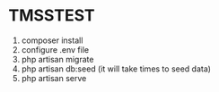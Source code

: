 # TMSSTEST


1. composer install
2. configure .env file
3. php artisan migrate
4. php artisan db:seed (it will take times to seed data)
5. php artisan serve
